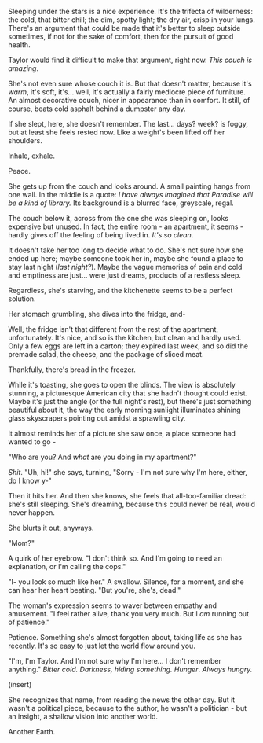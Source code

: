 Sleeping under the stars is a nice experience. It's the trifecta of wilderness: the cold, that bitter chill; the dim, spotty light; the dry air, crisp in your lungs. There's an argument that could be made that it's better to sleep outside sometimes, if not for the sake of comfort, then for the pursuit of good health. 

Taylor would find it difficult to make that argument, right now. *This couch is amazing*.

She's not even sure whose couch it is. But that doesn't matter, because it's *warm*, it's soft, it's... well, it's actually a fairly mediocre piece of furniture. An almost decorative couch, nicer in appearance than in comfort. It still, of course, beats cold asphalt behind a dumpster any day.

If she slept, here, she doesn't remember. The last... days? week? is foggy, but at least she feels rested now. Like a weight's been lifted off her shoulders.

Inhale, exhale.

Peace.

She gets up from the couch and looks around. A small painting hangs from one wall. In the middle is a quote: *I have always imagined that Paradise will be a kind of library.* Its background is a blurred face, greyscale, regal. 

The couch below it, across from the one she was sleeping on, looks expensive but unused. In fact, the entire room - an apartment, it seems - hardly gives off the feeling of being lived in. *It's so clean*.

It doesn't take her too long to decide what to do. She's not sure how she ended up here; maybe someone took her in, maybe she found a place to stay last night (*last night?*). Maybe the vague memories of pain and cold and emptiness are just... were just dreams, products of a restless sleep.

Regardless, she's starving, and the kitchenette seems to be a perfect solution. 

Her stomach grumbling, she dives into the fridge, and-

Well, the fridge isn't that different from the rest of the apartment, unfortunately. It's nice, and so is the kitchen, but clean and hardly used. Only a few eggs are left in a carton; they expired last week, and so did the premade salad, the cheese, and the package of sliced meat.

Thankfully, there's bread in the freezer.

While it's toasting, she goes to open the blinds. The view is absolutely stunning, a picturesque American city that she hadn't thought could exist. Maybe it's just the angle (or the full night's rest), but there's just something beautiful about it, the way the early morning sunlight illuminates shining glass skyscrapers pointing out amidst a sprawling city.

It almost reminds her of a picture she saw once, a place someone had wanted to go -

"Who are you? And *what* are you doing in my apartment?"

*Shit*. "Uh, hi!" she says, turning, "Sorry - I'm not sure why I'm here, either, do I know y-"

Then it hits her. And then she knows, she feels that all-too-familiar dread: she's still sleeping. She's dreaming, because this could never be real, would never happen.

She blurts it out, anyways.

"Mom?"

A quirk of her eyebrow. "I don't think so. And I'm going to need an explanation, or I'm calling the cops."

"I- you look so much like her." A swallow. Silence, for a moment, and she can hear her heart beating. "But you're, she's, dead."

The woman's expression seems to waver between empathy and amusement. "I feel rather alive, thank you very much. But I *am* running out of patience."

Patience. Something she's almost forgotten about, taking life as she has recently. It's so easy to just let the world flow around you. 

"I'm, I'm Taylor. And I'm not sure why I'm here... I don't remember anything." *Bitter cold. Darkness, hiding something. Hunger*. *Always hungry.*



(insert)

She recognizes that name, from reading the news the other day. But it wasn't a political piece, because to the author, he wasn't a politician - but an insight, a shallow vision into another world.

Another Earth.